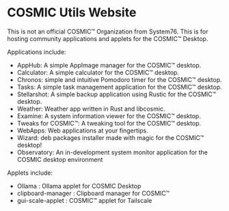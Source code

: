 # COSMIC Utils Website

This is not an official COSMIC™ Organization from System76. This is for hosting community applications and applets for the COSMIC™ Desktop.

Applications include:

- AppHub: A simple AppImage manager for the COSMIC™ desktop.
- Calculator:  A simple calculator for the COSMIC™ desktop.
- Chronos:  simple and intuitive Pomodoro timer for the COSMIC™ desktop.
- Tasks:  A simple task management application for the COSMIC™ desktop. 
- Stellarshot:  A simple backup application using Rustic for the COSMIC™ desktop.
- Weather:  Weather app written in Rust and libcosmic.
- Examine: A system information viewer for the COSMIC™ desktop.
- Tweaks for COSMIC™: A tweaking tool for the COSMIC™ desktop.
- WebApps:  Web applications at your fingertips.
- Wizard: deb packages installer made with magic for the COSMIC™ desktop!
- Observatory: An in-development system monitor application for the COSMIC desktop environment

Applets include:

- Ollama :  Ollama applet for COSMIC Desktop
- clipboard-manager :  Clipboard manager for COSMIC™
- gui-scale-applet : COSMIC™ applet for Tailscale

<!--

**Here are some ideas to get you started:**

🙋‍♀️ A short introduction - what is your organization all about?
🌈 Contribution guidelines - how can the community get involved?
👩‍💻 Useful resources - where can the community find your docs? Is there anything else the community should know?
🍿 Fun facts - what does your team eat for breakfast?
🧙 Remember, you can do mighty things with the power of [Markdown](https://docs.github.com/github/writing-on-github/getting-started-with-writing-and-formatting-on-github/basic-writing-and-formatting-syntax)
-->
